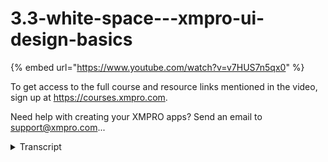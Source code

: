 # 3.3-white-space---xmpro-ui-design-basics
{% embed url="https://www.youtube.com/watch?v=v7HUS7n5qx0" %}



To get access to the full course and resource links mentioned in the video, sign up at https://courses.xmpro.com.

Need help with creating your XMPRO apps? Send an email to support@xmpro.com...
<details>
<summary>Transcript</summary>To get access to the full course and resource links mentioned in the video, sign up at https://courses.xmpro.com.

Need help with creating your XMPRO apps? Send an email to support@xmpro.com...
you might not think that white space is

a big enough topic to warrant its own

video but i

beg to differ white space in a design is

not wasted space

white space or negative space typically

refers to the space

around elements in your design the main

purpose of negative space

is to give your elements room to breathe

and also to help create

groups of elements you can use white

space to show users which elements

are related a great example of how to

use white space in your ui

is this footer from segment.com on the

right

they have their footer divided into four

columns and there's quite a lot of space

between each column there's also white

space between each of the links

between the top and the bottom of the

footer and also on the sides

this clever use of white space makes it

easy to consume the information

and the design looks clean and modern

now as i mentioned in the previous video

on grids

it's important to create a system for

spacing just like you would with a

typographic scale

it's common practice to use eight pixel

increments for padding and margin to

help create consistency

and you can set up a spacing system or a

spacing scale

that looks something like 8 16 24 32

in the example you'll see that the card

on the left

has eight pixels padding between all of

the elements

now this doesn't look bad at least

there's some padding

but if you look at the version on the

right with 16 pixels padding between

elements you'll see that it's much

easier to read

and it looks less cluttered when you add

eight of these on a screen

the effect will be magnified even more

this example shows you how white space

can have a big impact

even if it's just an 8 pixel difference

now let's get into how to style

different ui

elements
</details>